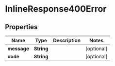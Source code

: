 # InlineResponse400Error

## Properties
Name | Type | Description | Notes
------------ | ------------- | ------------- | -------------
**message** | **String** |  |  [optional]
**code** | **String** |  |  [optional]
